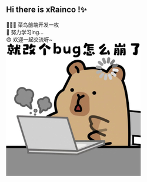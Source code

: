 ## Hi there is xRainco !✨
🧑🏻‍💻 菜鸟前端开发一枚<br>
🌱 努力学习ing...<br>
😄 欢迎一起交流呀~<br>
<img src="bug.jpg" style="witdh: 360px;height: 360px;margin: 0 auto"></img>

<!-- 
**xRainco/xRainco** is a ✨ _special_ ✨ repository because its `README.md` (this file) appears on your GitHub profile.

- 🧑🏻‍💻 菜鸟前端开发一枚
- 🔭 ...
- 🌱 努力学习ing...
- 👯 ...
- 🤔 ...
- 💬 ...
- 📫 ···
- 😄 欢迎一起交流呀~
- ⚡ ...

 -->

